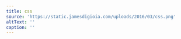 ```yaml
---
title: css
source: 'https://static.jamesdigioia.com/uploads/2016/03/css.png'
altText: ''
caption: ''
---
```


